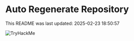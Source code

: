 # Auto Regenerate Repository

This README was last updated: 2025-02-23 18:50:57

 ![TryHackMe](https://tryhackme.com/badge/533634)